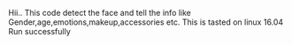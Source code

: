 Hii..
This code detect the face and tell the info like Gender,age,emotions,makeup,accessories etc.
This is tasted on linux 16.04
Run successfully

